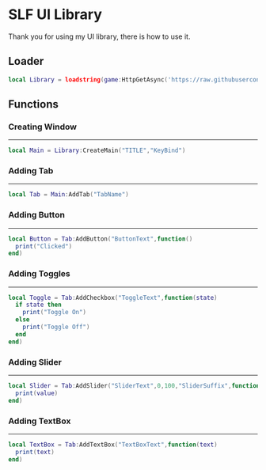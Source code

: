 # SLF UI Library

Thank you for using my UI library, there is how to use it.

## Loader

```lua
local Library = loadstring(game:HttpGetAsync('https://raw.githubusercontent.com/MirroxGame/settings/main/settings.lua'))()
```

## Functions

### Creating Window
____
```lua
local Main = Library:CreateMain("TITLE","KeyBind")
```

### Adding Tab
____
```lua
local Tab = Main:AddTab("TabName")
```

### Adding Button
____
```lua
local Button = Tab:AddButton("ButtonText",function()
  print("Clicked")
end)
```

### Adding Toggles
____
```lua
local Toggle = Tab:AddCheckbox("ToggleText",function(state)
  if state then
    print("Toggle On")
  else
    print("Toggle Off")
  end
end)
```

### Adding Slider
____
```lua
local Slider = Tab:AddSlider("SliderText",0,100,"SliderSuffix",function(value)  -- 0 (MinValue) | 100 (MaxValue)
  print(value)
end)
```

### Adding TextBox
____
```lua
local TextBox = Tab:AddTextBox("TextBoxText",function(text)
  print(text)
end)
```
